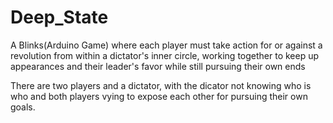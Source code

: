# Deep_State
A Blinks(Arduino Game) where each player must take action for or against a revolution from within a dictator's inner circle, working together to keep up appearances and their leader's favor while still pursuing their own ends

There are two players and a dictator, with the dicator not knowing who is who and both players vying to expose each other for pursuing their own goals.
